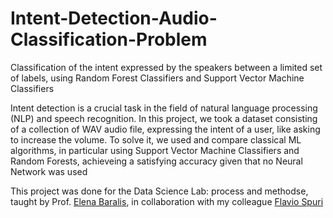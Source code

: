 # Intent-Detection-Audio-Classification-Problem
Classification of the intent expressed by the speakers between a limited set of labels, using Random Forest Classifiers and Support Vector Machine Classifiers
 
Intent detection is a crucial task in the field of natural language processing (NLP) and speech recognition. In this project, we took a dataset consisting of a collection of WAV audio file, expressing the intent of a user, like asking to increase the volume. To solve it, we used and compare classical ML algorithms, in particular using Support Vector Machine Classifiers and Random Forests, achieveing a satisfying accuracy given that no Neural Network was used

This project was done for the Data Science Lab: process and methodse, taught by Prof. [Elena Baralis](https://www.polito.it/en/staff?p=elena.baralis), in collaboration with my colleague [Flavio Spuri](https://github.com/Flavios3)
